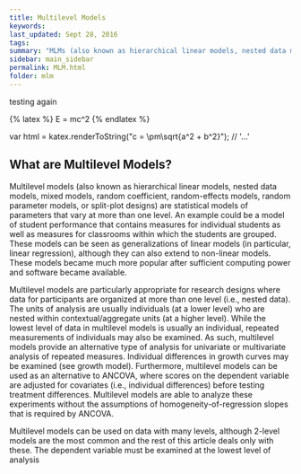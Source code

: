 ```yaml
---
title: Multilevel Models
keywords: 
last_updated: Sept 28, 2016
tags: 
summary: "MLMs (also known as hierarchical linear models, nested data models, mixed models, random coefficient, random-effects models, random parameter models, or split-plot designs) are statistical models of parameters that vary at more than one level."
sidebar: main_sidebar
permalink: MLM.html
folder: mlm
---
```


testing again

{% latex %} E = mc^2 {% endlatex %}

var html = katex.renderToString("c = \\pm\\sqrt{a^2 + b^2}");
// '<span class="katex">...</span>'


## What are Multilevel Models?

Multilevel models (also known as hierarchical linear models, nested data models, mixed models, random coefficient, random-effects models, random parameter models, or split-plot designs) are statistical models of parameters that vary at more than one level. An example could be a model of student performance that contains measures for individual students as well as measures for classrooms within which the students are grouped. These models can be seen as generalizations of linear models (in particular, linear regression), although they can also extend to non-linear models. These models became much more popular after sufficient computing power and software became available.

Multilevel models are particularly appropriate for research designs where data for participants are organized at more than one level (i.e., nested data). The units of analysis are usually individuals (at a lower level) who are nested within contextual/aggregate units (at a higher level). While the lowest level of data in multilevel models is usually an individual, repeated measurements of individuals may also be examined. As such, multilevel models provide an alternative type of analysis for univariate or multivariate analysis of repeated measures. Individual differences in growth curves may be examined (see growth model). Furthermore, multilevel models can be used as an alternative to ANCOVA, where scores on the dependent variable are adjusted for covariates (i.e., individual differences) before testing treatment differences. Multilevel models are able to analyze these experiments without the assumptions of homogeneity-of-regression slopes that is required by ANCOVA.

Multilevel models can be used on data with many levels, although 2-level models are the most common and the rest of this article deals only with these. The dependent variable must be examined at the lowest level of analysis


